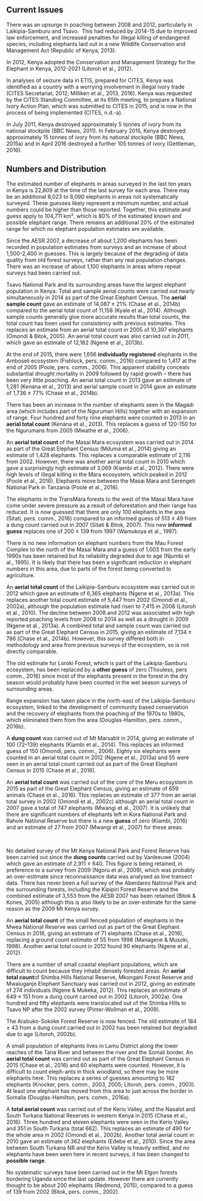 ## Current Issues

There was an upsurge in poaching between 2008 and 2012, particularly in Laikipia-Samburu and Tsavo.  This had reduced by 2014-15 due to improved law enforcement, and increased penalties for illegal killing of endangered species, including elephants laid out in a new Wildlife Conservation and Management Act (Republic of Kenya, 2013).

In 2012, Kenya adopted the Conservation and Management Strategy for the Elephant in Kenya, 2012-2021 (Litoroh et al., 2012).

In analyses of seizure data in ETIS, prepared for CITES, Kenya was identified as a country with a worrying involvement in illegal ivory trade (CITES Secretariat, 2012; Milliken et al., 2013, 2016). Kenya was requested by the CITES Standing Committee, at its 65th meeting, to prepare a National Ivory Action Plan, which was submitted to CITES in 2015, and is now in the process of being implemented (CITES, n.d.-a).

In July 2011, Kenya destroyed approximately 5 tonnes of ivory from its national stockpile (BBC News, 2011). In February 2015, Kenya destroyed approximately 15 tonnes of ivory from its national stockpile (BBC News, 2015a) and in April 2016 destroyed a further 105 tonnes of ivory (Gettleman, 2016).

## Numbers and Distribution

The estimated number of elephants in areas surveyed in the last ten years in Kenya is 22,809 at the time of the last survey for each area. There may be an additional 8,023 to 8,090 elephants in areas not systematically surveyed. These guesses likely represent a minimum number, and actual numbers could be higher than those reported. Together, this estimate and guess apply to 104,711 km², which is 80% of the estimated known and possible elephant range. There remains an additional 20% of the estimated range for which no elephant population estimates are available.

Since the AESR 2007, a decrease of about 1,200 elephants has been recorded in population estimates from surveys and an increase of about 1,500-2,400 in guesses. This is largely because of the degrading of data quality from old forest surveys, rather than any real population changes. There was an increase of about 1,100 elephants in areas where repeat surveys had been carried out. 

Tsavo National Park and its surrounding areas have the largest elephant population in Kenya. Total and sample aerial counts were carried out nearly simultaneously in 2014 as part of the Great Elephant Census. The **aerial sample count** gave an estimate of 14,087 ± 21% (Chase et al., 2014b) compared to the aerial total count of 11,158 (Kyale et al., 2014). Although sample counts generally give more accurate results than total counts, the total count has been used for consistency with previous estimates. This replaces an estimate from an aerial total count in 2005 of 10,397 elephants (Omondi & Bitok, 2005). An aerial total count was also carried out in 2011, which gave an estimate of 12,182 (Ngene et al., 2013b). 

At the end of 2015, there were 1,656 **individually registered** elephants in the Amboseli ecosystem (Fishlock, pers. comm., 2016) compared to 1,417 at the end of 2005 (Poole, pers. comm., 2006). This apparent stability conceals substantial drought mortality in 2009 followed by rapid growth – there has been very little poaching. An aerial total count in 2013 gave an estimate of 1,281 (Kenana et al., 2013) and aerial sample count in 2014 gave an estimate of 1,736 ± 77% (Chase et al., 2014b). 

There has been an increase in the number of elephants seen in the Magadi area (which includes part of the Nguruman Hills) together with an expansion of range. Four hundred and forty nine elephants were counted in 2013 in an **aerial total count** (Kenana et al., 2013). This replaces a guess of 120-150 for the Ngurumans from 2005 (Mwathe et al., 2006).

An **aerial total count** of the Masai Mara ecosystem was carried out in 2014 as part of the Great Elephant Census (Mduma et al., 2014) giving an estimate of 1,428 elephants. This replaces a comparable estimate of 2,116 from 2002. However, there was another aerial total count in 2010 which gave a surprisingly high estimate of 3,069 (Kiambi et al., 2012). There were high levels of illegal killing in the Mara ecosystem, which peaked in 2012 (Poole et al., 2016). Elephants move between the Masai Mara and Serengeti National Park in Tanzania (Poole et al., 2016).

The elephants in the TransMara forests to the west of the Masai Mara have come under severe pressure as a result of deforestation and their range has reduced. It is now guessed that there are only 100 elephants in the area (Sitati, pers. comm., 2016) compared to an informed guess of 513 ± 49 from a dung count carried out in 2007 (Sitati & Bitok, 2007). This new **informed guess** replaces one of 200 ± 139 from 1997 (Wamukoya et al., 1997). 

There is no new information on elephant numbers from the Mau Forest Complex to the north of the Masai Mara and a guess of 1,003 from the early 1990s has been retained but its reliability degraded due to age (Njumbi et al., 1995). It is likely that there has been a significant reduction in elephant numbers in this area, due to parts of the forest being converted to agriculture.

An **aerial total count** of the Laikipia-Samburu ecosystem was carried out in 2012 which gave an estimate of 6,365 elephants (Ngene et al., 2013a). This replaces another total count estimate of 5,447 from 2002 (Omondi et al., 2002a), although the population estimate had risen to 7,415 in 2008 (Litoroh et al., 2010). The decline between 2008 and 2012 was associated with high reported poaching levels from 2008 to 2014 as well as a drought in 2009 (Ngene et al., 2013a). A combined total and sample count was carried out as part of the Great Elephant Census in 2015, giving an estimate of 7,134 ± 786 (Chase et al., 2014b). However, this survey differed both in methodology and area from previous surveys of the ecosystem, so is not directly comparable. 

The old estimate for Loroki Forest, which is part of the Laikipia-Samburu ecosystem, has been replaced by a **other guess** of zero (Thouless, pers comm., 2016) since most of the elephants present in the forest in the dry season would probably have been counted in the wet season surveys of surrounding areas.

Range expansion has taken place in the north-east of the Laikipia-Samburu ecosystem, linked to the development of community based conservation and the recovery of elephants from the poaching of the 1970s to 1980s, which eliminated them from the area (Douglas-Hamilton, pers. comm., 2016b).

A **dung count** was carried out of Mt Marsabit in 2014, giving an estimate of 100 (72–139) elephants (Kiambi et al., 2014). This replaces an informed guess of 150 (Omondi, pers. comm., 2006). Eighty six elephants were counted in an aerial total count in 2012 (Ngene et al., 2013a) and 55 were seen in an aerial total count carried out as part of the Great Elephant Census in 2015 (Chase et al., 2016). 

An **aerial total count** was carried out of the core of the Meru ecosystem in 2015 as part of the Great Elephant Census, giving an estimate of 659 animals (Chase et al., 2016). This replaces an estimate of 377 from an aerial total survey in 2002 (Omondi et al., 2002c) although an aerial total count in 2007 gave a total of 747 elephants (Mwangi et al., 2007). It is unlikely that there are significant numbers of elephants left in Kora National Park and Rahole National Reserve but there is a new **guess** of zero (Kiambi, 2016) and an estimate of 27 from 2007 (Mwangi et al., 2007) for these areas.

  

No detailed survey of the Mt Kenya National Park and Forest Reserve has been carried out since the **dung counts** carried out by Vanleeuwe (2004) which gave an estimate of 2,911 ± 640. This figure is being retained, in preference to a survey from 2009 (Ngoru et al., 2009), which was probably an over-estimate since reconnaissance data was analysed as line transect data. There has never been a full survey of the Aberdares National Park and the surrounding forests, including the Kipipiri Forest Reserve and the combined estimate of 3,553 from the AESR 2007 has been retained (Bitok & Kones, 2005) although this is also likely to be an over-estimate for the same reason as the 2009 Mt Kenya survey. 

An **aerial total count** of the small fenced population of elephants in the Mwea National Reserve was carried out as part of the Great Elephant Census in 2016, giving an estimate of 71 elephants (Chase et al., 2016), replacing a ground count estimate of 55 from 1998 (Managene & Musoki, 1998). Another aerial total count in 2012 found 90 elephants (Ngene et al., 2012). 

There are a number of small coastal elephant populations, which are difficult to count because they inhabit densely forested areas. An **aerial total count**of Shimba Hills National Reserve, Mkongani Forest Reserve and Mwaluganje Elephant Sanctuary was carried out in 2012, giving an estimate of 274 individuals (Ngene & Mukeka, 2012). This replaces an estimate of 649 ± 151 from a dung count carried out in 2002 (Litoroh, 2002a). One hundred and fifty elephants were translocated out of the Shimba Hills to Tsavo NP after the 2002 survey (Pinter-Wollman et al., 2009). 

The Arabuko-Sokoke Forest Reserve is now fenced. The old estimate of 184 ± 43 from a dung count carried out in 2002 has been retained but degraded due to age (Litoroh, 2002b).

A small population of elephants lives in Lamu District along the lower reaches of the Tana River and between the river and the Somali border. An **aerial total count** was carried out as part of the Great Elephant Census in 2015 (Chase et al., 2016) and 60 elephants were counted. However, it is difficult to count eleph-ants in thick woodland, so there may be more elephants here. This replaces a series of guesses amounting to 182 elephants (Knocker, pers. comm., 2003, 2005; Litoroh, pers. comm., 2003). At least one elephant has moved from this area to just across the border in Somalia (Douglas-Hamilton, pers. comm., 2016a).

A **total aerial count** was carried out of the Kerio Valley, and the Nasalot and South Turkana National Reserves in western Kenya in 2015 (Chase et al., 2016). Three hundred and eleven elephants were seen in the Kerio Valley and 351 in South Turkana (total 662). This replaces an estimate of 490 for the whole area in 2002 (Omondi et al., 2002b). Another total aerial count in 2010 gave an estimate of 362 elephants (Edebe et al., 2010). Since the area between South Turkana NR and the Kerio Valley is heavily settled, and no elephants have been seen here in recent surveys, it has been changed to **possible range**. 

No systematic surveys have been carried out in the Mt Elgon forests bordering Uganda since the last update. However there are currently thought to be about 200 elephants (Redmond, 2015), compared to a guess of 139 from 2002 (Bitok, pers. comm., 2002). 